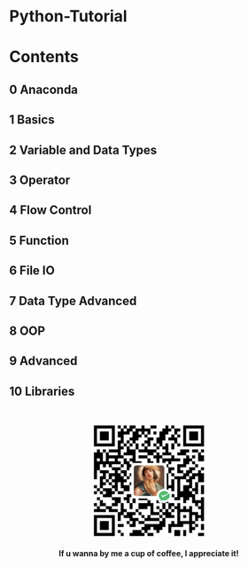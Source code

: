 # Python-Tutorial

# Contents
## 0 Anaconda

## 1 Basics

## 2 Variable and Data Types

## 3 Operator

## 4 Flow Control

## 5 Function

## 6 File IO

## 7 Data Type Advanced

## 8 OOP

## 9 Advanced

## 10 Libraries


&emsp;
<div align=center>
    <img src="./imgs/QRcode.png" width=200>
    <h4>If u wanna by me a cup of coffee, I appreciate it!</h>
</div>